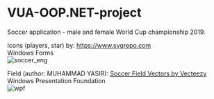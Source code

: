 # VUA-OOP.NET-project
 Soccer application - male and female World Cup championship 2019.
 
 Icons (players, star) by: https://www.svgrepo.com
 </br>
 Windows Forms
 </br>
![soccer_eng](https://user-images.githubusercontent.com/61901937/153283128-7cd625f8-aaf4-4135-b6ae-1065c38e414b.JPG)

Field (author: MUHAMMAD YASIR): <a href="https://www.vecteezy.com/free-vector/soccer-field">Soccer Field Vectors by Vecteezy</a>
 </br>
 Windows Presentation Foundation
 </br>
![wpf](https://user-images.githubusercontent.com/61901937/153283134-5fd57c94-f331-4e35-9aa5-3b72a8a9c8e0.JPG)
